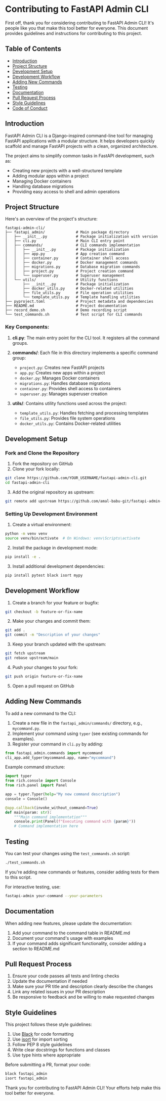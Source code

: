 # Contributing to FastAPI Admin CLI

First off, thank you for considering contributing to FastAPI Admin CLI! It's people like you that make this tool better for everyone. This document provides guidelines and instructions for contributing to this project.

## Table of Contents

- [Introduction](#introduction)
- [Project Structure](#project-structure)
- [Development Setup](#development-setup)
- [Development Workflow](#development-workflow)
- [Adding New Commands](#adding-new-commands)
- [Testing](#testing)
- [Documentation](#documentation)
- [Pull Request Process](#pull-request-process)
- [Style Guidelines](#style-guidelines)
- [Code of Conduct](#code-of-conduct)

## Introduction

FastAPI Admin CLI is a Django-inspired command-line tool for managing FastAPI applications with a modular structure. It helps developers quickly scaffold and manage FastAPI projects with a clean, organized architecture.

The project aims to simplify common tasks in FastAPI development, such as:
- Creating new projects with a well-structured template
- Adding modular apps within a project
- Managing Docker containers
- Handling database migrations
- Providing easy access to shell and admin operations

## Project Structure

Here's an overview of the project's structure:

```
fastapi-admin-cli/
├── fastapi_admin/              # Main package directory
│   ├── __init__.py             # Package initialization with version
│   ├── cli.py                  # Main CLI entry point
│   ├── commands/               # CLI commands implementation
│   │   ├── __init__.py         # Package initialization
│   │   ├── app.py              # App creation command
│   │   ├── container.py        # Container shell access
│   │   ├── docker.py           # Docker management commands
│   │   ├── migrations.py       # Database migration commands
│   │   ├── project.py          # Project creation command
│   │   └── superuser.py        # Superuser management
│   └── utils/                  # Utility functions
│       ├── __init__.py         # Package initialization
│       ├── docker_utils.py     # Docker-related utilities
│       ├── file_utils.py       # File operation utilities
│       └── template_utils.py   # Template handling utilities
├── pyproject.toml              # Project metadata and dependencies
├── README.md                   # Project documentation
├── record_demo.sh              # Demo recording script
└── test_commands.sh            # Test script for CLI commands
```

### Key Components:

1. **cli.py**: The main entry point for the CLI tool. It registers all the command groups.

2. **commands/**: Each file in this directory implements a specific command group:
   - `project.py`: Creates new FastAPI projects
   - `app.py`: Creates new apps within a project
   - `docker.py`: Manages Docker containers
   - `migrations.py`: Handles database migrations
   - `container.py`: Provides shell access to containers
   - `superuser.py`: Manages superuser creation

3. **utils/**: Contains utility functions used across the project:
   - `template_utils.py`: Handles fetching and processing templates
   - `file_utils.py`: Provides file system operations
   - `docker_utils.py`: Contains Docker-related utilities

## Development Setup

### Fork and Clone the Repository

1. Fork the repository on GitHub
2. Clone your fork locally:
```bash
git clone https://github.com/YOUR_USERNAME/fastapi-admin-cli.git
cd fastapi-admin-cli
```

3. Add the original repository as upstream:
```bash
git remote add upstream https://github.com/amal-babu-git/fastapi-admin-cli.git
```

### Setting Up Development Environment

1. Create a virtual environment:
```bash
python -m venv venv
source venv/bin/activate  # On Windows: venv\Scripts\activate
```

2. Install the package in development mode:
```bash
pip install -e .
```

3. Install additional development dependencies:
```bash
pip install pytest black isort mypy
```

## Development Workflow

1. Create a branch for your feature or bugfix:
```bash
git checkout -b feature-or-fix-name
```

2. Make your changes and commit them:
```bash
git add .
git commit -m "Description of your changes"
```

3. Keep your branch updated with the upstream:
```bash
git fetch upstream
git rebase upstream/main
```

4. Push your changes to your fork:
```bash
git push origin feature-or-fix-name
```

5. Open a pull request on GitHub

## Adding New Commands

To add a new command to the CLI:

1. Create a new file in the `fastapi_admin/commands/` directory, e.g., `mycommand.py`.
2. Implement your command using `typer` (see existing commands for examples).
3. Register your command in `cli.py` by adding:
```python
from fastapi_admin.commands import mycommand
cli_app.add_typer(mycommand.app, name="mycommand")
```

Example command structure:
```python
import typer
from rich.console import Console
from rich.panel import Panel

app = typer.Typer(help="My new command description")
console = Console()

@app.callback(invoke_without_command=True)
def main(param: str):
    """Main command implementation"""
    console.print(Panel(f"Executing command with {param}"))
    # Command implementation here
```

## Testing

You can test your changes using the `test_commands.sh` script:

```bash
./test_commands.sh
```

If you're adding new commands or features, consider adding tests for them to this script.

For interactive testing, use:

```bash
fastapi-admin your-command --your-parameters
```

## Documentation

When adding new features, please update the documentation:

1. Add your command to the command table in README.md
2. Document your command's usage with examples
3. If your command adds significant functionality, consider adding a section to README.md

## Pull Request Process

1. Ensure your code passes all tests and linting checks
2. Update the documentation if needed
3. Make sure your PR title and description clearly describe the changes
4. Link any related issues in your PR description
5. Be responsive to feedback and be willing to make requested changes

## Style Guidelines

This project follows these style guidelines:

1. Use [Black](https://black.readthedocs.io/) for code formatting
2. Use [isort](https://pycqa.github.io/isort/) for import sorting
3. Follow PEP 8 style guidelines
4. Write clear docstrings for functions and classes
5. Use type hints where appropriate

Before submitting a PR, format your code:

```bash
black fastapi_admin
isort fastapi_admin
```

<!-- ## Code of Conduct

Please note that this project is released with a [Contributor Code of Conduct](CODE_OF_CONDUCT.md). By participating in this project you agree to abide by its terms.

--- -->

Thank you for contributing to FastAPI Admin CLI! Your efforts help make this tool better for everyone.
